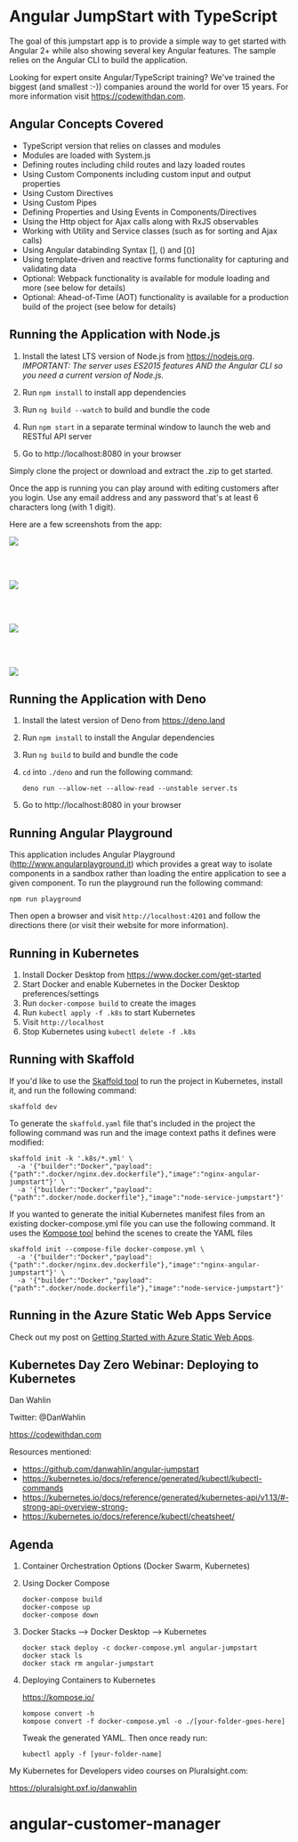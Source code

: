 # Angular JumpStart with TypeScript

The goal of this jumpstart app is to provide
a simple way to get started with Angular 2+ while also showing several key Angular features. The sample
relies on the Angular CLI to build the application.

Looking for expert onsite Angular/TypeScript training? We've trained the biggest (and smallest :-)) companies around the world for over 15 years. For more information visit https://codewithdan.com.

## Angular Concepts Covered

* TypeScript version that relies on classes and modules
* Modules are loaded with System.js
* Defining routes including child routes and lazy loaded routes
* Using Custom Components including custom input and output properties
* Using Custom Directives
* Using Custom Pipes
* Defining Properties and Using Events in Components/Directives
* Using the Http object for Ajax calls along with RxJS observables
* Working with Utility and Service classes (such as for sorting and Ajax calls)
* Using Angular databinding Syntax [], () and [()]
* Using template-driven and reactive forms functionality for capturing and validating data
* Optional: Webpack functionality is available for module loading and more (see below for details)
* Optional: Ahead-of-Time (AOT) functionality is available for a production build of the project (see below for details)

## Running the Application with Node.js

1. Install the latest LTS version of Node.js from https://nodejs.org. *IMPORTANT: The server uses ES2015 features AND the Angular CLI so you need a current version of Node.js.*

1. Run `npm install` to install app dependencies

1. Run `ng build --watch` to build and bundle the code

1. Run `npm start` in a separate terminal window to launch the web and RESTful API server

1. Go to http://localhost:8080 in your browser 

Simply clone the project or download and extract the .zip to get started. 

Once the app is running you can play around with editing customers after you login. Use any email address and any password that's at least 6 characters long (with 1 digit).

Here are a few screenshots from the app:

![](src/assets/images/screenshots/cards.png)

<br /><br />

![](src/assets/images/screenshots/grid.png)

<br /><br />

![](src/assets/images/screenshots/orders.png)

<br /><br />

![](src/assets/images/screenshots/details.png)

## Running the Application with Deno

1. Install the latest version of Deno from https://deno.land

1. Run `npm install` to install the Angular dependencies

1. Run `ng build` to build and bundle the code

1. `cd` into `./deno` and run the following command:

    `deno run --allow-net --allow-read --unstable server.ts`
    
1. Go to http://localhost:8080 in your browser 

## Running Angular Playground

This application includes Angular Playground (http://www.angularplayground.it) which provides a great way to isolate components in a sandbox rather than loading the 
entire application to see a given component. To run the playground run the following command:

`npm run playground`

Then open a browser and visit `http://localhost:4201` and follow the directions there (or visit their website for more information).

## Running in Kubernetes

1. Install Docker Desktop from https://www.docker.com/get-started
1. Start Docker and enable Kubernetes in the Docker Desktop preferences/settings
1. Run `docker-compose build` to create the images
1. Run `kubectl apply -f .k8s` to start Kubernetes
1. Visit `http://localhost`
1. Stop Kubernetes using `kubectl delete -f .k8s`

## Running with Skaffold

If you'd like to use the [Skaffold tool](https://skaffold.dev/docs/install) to run the project in Kubernetes, install it, and run the following command:

`skaffold dev`

To generate the `skaffold.yaml` file that's included in the project the following command was run and the image context paths it defines were modified:

```
skaffold init -k '.k8s/*.yml' \
  -a '{"builder":"Docker","payload":{"path":".docker/nginx.dev.dockerfile"},"image":"nginx-angular-jumpstart"}' \
  -a '{"builder":"Docker","payload":{"path":".docker/node.dockerfile"},"image":"node-service-jumpstart"}'
```

If you wanted to generate the initial Kubernetes manifest files from an existing docker-compose.yml file you can use the following command.
It uses the [Kompose tool](https://kompose.io) behind the scenes to create the YAML files

```
skaffold init --compose-file docker-compose.yml \
  -a '{"builder":"Docker","payload":{"path":".docker/nginx.dev.dockerfile"},"image":"nginx-angular-jumpstart"}' \
  -a '{"builder":"Docker","payload":{"path":".docker/node.dockerfile"},"image":"node-service-jumpstart"}'
```


## Running in the Azure Static Web Apps Service

Check out my post on [Getting Started with Azure Static Web Apps](https://blog.codewithdan.com/getting-started-with-azure-static-web-apps). 

<a id="kubernetes-day-zero"></a>
## Kubernetes Day Zero Webinar: Deploying to Kubernetes

Dan Wahlin

Twitter: @DanWahlin

https://codewithdan.com

Resources mentioned:

* https://github.com/danwahlin/angular-jumpstart
* https://kubernetes.io/docs/reference/generated/kubectl/kubectl-commands
* https://kubernetes.io/docs/reference/generated/kubernetes-api/v1.13/#-strong-api-overview-strong-
* https://kubernetes.io/docs/reference/kubectl/cheatsheet/

## Agenda

1. Container Orchestration Options (Docker Swarm, Kubernetes)
2. Using Docker Compose

    ```
    docker-compose build
    docker-compose up
    docker-compose down
    ```

3. Docker Stacks --> Docker Desktop --> Kubernetes

    ```
    docker stack deploy -c docker-compose.yml angular-jumpstart
    docker stack ls
    docker stack rm angular-jumpstart
    ```

4. Deploying Containers to Kubernetes

    https://kompose.io/

    ```
    kompose convert -h
    kompose convert -f docker-compose.yml -o ./[your-folder-goes-here]
    ```

    Tweak the generated YAML. Then once ready run:

    ```
    kubectl apply -f [your-folder-name]
    ```

My Kubernetes for Developers video courses on Pluralsight.com:

https://pluralsight.pxf.io/danwahlin




# angular-customer-manager
